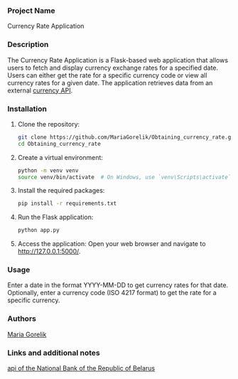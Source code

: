 ### Project Name
Currency Rate Application

### Description
The Currency Rate Application is a Flask-based web application that allows users to fetch and display currency exchange rates for a specified date. Users can either get the rate for a specific currency code or view all currency rates for a given date. The application retrieves data from an external [currency API](https://www.nbrb.by/apihelp/exrates).

### Installation
1. Clone the repository:
    ```bash  
    git clone https://github.com/MariaGorelik/Obtaining_currency_rate.git
    cd Obtaining_currency_rate
2. Create a virtual environment:
    ```bash
    python -m venv venv
    source venv/bin/activate  # On Windows, use `venv\Scripts\activate`
3. Install the required packages:
    ```bash
    pip install -r requirements.txt
4. Run the Flask application:
    ```bash
    python app.py
5. Access the application:
    Open your web browser and navigate to http://127.0.0.1:5000/.
### Usage
Enter a date in the format YYYY-MM-DD to get currency rates for that date.
Optionally, enter a currency code (ISO 4217 format) to get the rate for a specific currency.
### Authors
[Maria Gorelik](https://github.com/MariaGorelik)
### Links and additional notes
[api of the National Bank of the Republic of Belarus](https://www.nbrb.by/apihelp/exrates)
